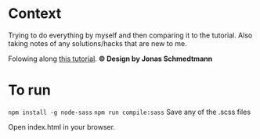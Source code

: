 
# Context
Trying to do everything by myself and then comparing it to the tutorial. 
Also taking notes of any solutions/hacks that are new to me. 


Folowing along [this tutorial](https://www.udemy.com/course/advanced-css-and-sass).
**© Design by Jonas Schmedtmann**

# To run
`npm install -g node-sass`
`npm run compile:sass`
Save any of the .scss files

Open index.html in your browser.